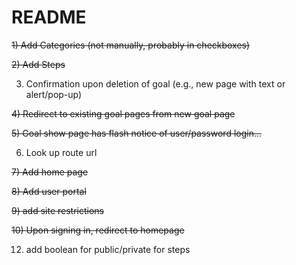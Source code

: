 # README

~~1) Add Categories (not manually, probably in checkboxes)~~

~~2) Add Steps~~

3) Confirmation upon deletion of goal (e.g., new page with text or alert/pop-up)

~~4) Redirect to existing goal pages from new goal page~~

~~5) Goal show page has flash notice of user/password login...~~

6) Look up route url

~~7) Add home page~~

~~8) Add user portal~~

~~9) add site restrictions~~

~~10) Upon signing in, redirect to homepage~~

<!-- 11) Link to step show page from homepage, profile, goal show page
  - list steps on goal show page under users' links -->


12) add boolean for public/private for steps

